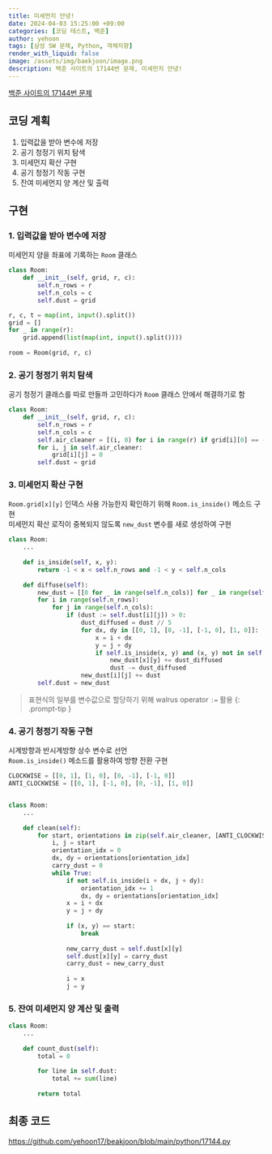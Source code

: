 ```yaml
---
title: 미세먼지 안녕!
date: 2024-04-03 15:25:00 +09:00
categories: [코딩 테스트, 백준]
author: yehoon
tags: [삼성 SW 문제, Python, 객체지향]
render_with_liquid: false
image: /assets/img/baekjoon/image.png
description: 백준 사이트의 17144번 문제, 미세먼지 안녕!
---
```


[백준 사이트의 17144번 문제](https://www.acmicpc.net/problem/17144)

## 코딩 계획
1. 입력값을 받아 변수에 저장
2. 공기 청정기 위치 탐색
3. 미세먼지 확산 구현
4. 공기 청정기 작동 구현
5. 잔여 미세먼지 양 계산 및 출력


## 구현
### 1. 입력값을 받아 변수에 저장
미세먼지 양을 좌표에 기록하는 `Room` 클래스
```python
class Room:
    def __init__(self, grid, r, c):
        self.n_rows = r
        self.n_cols = c
        self.dust = grid

r, c, t = map(int, input().split())
grid = []
for _ in range(r):
    grid.append(list(map(int, input().split())))
    
room = Room(grid, r, c)
```

### 2. 공기 청정기 위치 탐색
공기 청정기 클래스를 따로 만들까 고민하다가 `Room` 클래스 안에서 해결하기로 함
```python 
class Room:
    def __init__(self, grid, r, c):
        self.n_rows = r
        self.n_cols = c
        self.air_cleaner = [(i, 0) for i in range(r) if grid[i][0] == -1]
        for i, j in self.air_cleaner:
            grid[i][j] = 0
        self.dust = grid
``` 

### 3. 미세먼지 확산 구현
`Room.grid[x][y]` 인덱스 사용 가능한지 확인하기 위해 `Room.is_inside()` 메소드 구현  
미세먼지 확산 로직이 중복되지 않도록 `new_dust` 변수를 새로 생성하여 구현
```python
class Room:
    ...
        
    def is_inside(self, x, y):
        return -1 < x < self.n_rows and -1 < y < self.n_cols
    
    def diffuse(self):
        new_dust = [[0 for _ in range(self.n_cols)] for _ in range(self.n_rows)]
        for i in range(self.n_rows):
            for j in range(self.n_cols):
                if (dust := self.dust[i][j]) > 0:
                    dust_diffused = dust // 5
                    for dx, dy in [[0, 1], [0, -1], [-1, 0], [1, 0]]:
                        x = i + dx
                        y = j + dy
                        if self.is_inside(x, y) and (x, y) not in self.air_cleaner:
                            new_dust[x][y] += dust_diffused
                            dust -= dust_diffused
                    new_dust[i][j] += dust
        self.dust = new_dust
```

> 표현식의 일부를 변수값으로 할당하기 위해 walrus operator `:=` 활용
{: .prompt-tip }

### 4. 공기 청정기 작동 구현
시계방향과 반시계방향 상수 변수로 선언  
`Room.is_inside()` 메소드를 활용하여 방향 전환 구현

```python
CLOCKWISE = [[0, 1], [1, 0], [0, -1], [-1, 0]]
ANTI_CLOCKWISE = [[0, 1], [-1, 0], [0, -1], [1, 0]]


class Room:
    ...
        
    def clean(self):
        for start, orientations in zip(self.air_cleaner, [ANTI_CLOCKWISE, CLOCKWISE]):
            i, j = start
            orientation_idx = 0
            dx, dy = orientations[orientation_idx]
            carry_dust = 0
            while True:
                if not self.is_inside(i + dx, j + dy):
                    orientation_idx += 1
                    dx, dy = orientations[orientation_idx]
                x = i + dx
                y = j + dy
                
                if (x, y) == start:
                    break
                    
                new_carry_dust = self.dust[x][y]
                self.dust[x][y] = carry_dust
                carry_dust = new_carry_dust
                
                i = x
                j = y
```

### 5. 잔여 미세먼지 양 계산 및 출력
```python
class Room:
    ...
            
    def count_dust(self):
        total = 0
        
        for line in self.dust:
            total += sum(line)
            
        return total
```

## 최종 코드
<https://github.com/yehoon17/beakjoon/blob/main/python/17144.py>
